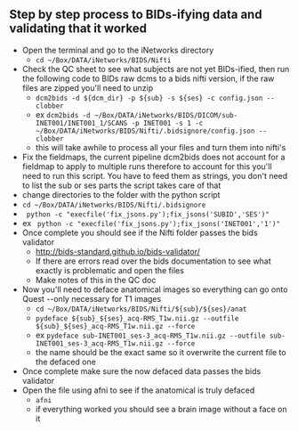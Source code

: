 ## Step by step process to BIDs-ifying data and validating that it worked
 
* Open the terminal and go to the iNetworks directory
  * ``` cd ~/Box/DATA/iNetworks/BIDS/Nifti ```
* Check the QC sheet to see what subjects are not yet BIDs-ified, then run the following code to BIDs raw dcms to a bids nifti version, if the raw files are zipped you'll need to unzip 
  * ``` dcm2bids -d ${dcm_dir} -p ${sub} -s ${ses} -c config.json --clobber ```
  * ex ``` dcm2bids -d ~/Box/DATA/iNetworks/BIDS/DICOM/sub-INET001/INET001_1/SCANS -p INET001 -s 1 -c ~/Box/DATA/iNetworks/BIDS/Nifti/.bidsignore/config.json --clobber ```
  * this will take awhile to process all your files and turn them into nifti's
 * Fix the fieldmaps, the current pipeline dcm2bids does not account for a fieldmap to apply to multiple runs therefore to account for this you'll need to run this script. You have to feed them as strings, you don't need to list the sub or ses parts the script takes care of that 
  * change directories to the folder with the python script
  * ``` cd ~/Box/DATA/iNetworks/BIDS/Nifti/.bidsignore ```
  *  ``` python -c "execfile('fix_jsons.py');fix_jsons('SUBID','SES')"```
  * ex  ``` python -c "execfile('fix_jsons.py');fix_jsons('INET001','1')"```
* Once complete you should see if the Nifti folder passes the bids validator 
  * http://bids-standard.github.io/bids-validator/
  * If there are errors read over the bids documentation to see what exactly is problematic and open the files 
  * Make notes of this in the QC doc 
* Now you'll need to deface anatomical images so everything can go onto Quest --only necessary for T1 images
  * ``` cd ~/Box/DATA/iNetworks/BIDS/Nifti/${sub}/${ses}/anat ```
  * ``` pydeface ${sub}_${ses}_acq-RMS_T1w.nii.gz --outfile ${sub}_${ses}_acq-RMS_T1w.nii.gz --force ```
  * ex ``` pydeface sub-INET001_ses-3_acq-RMS_T1w.nii.gz --outfile sub-INET001_ses-3_acq-RMS_T1w.nii.gz --force ```
  * the name should be the exact same so it overwrite the current file to the defaced one
* Once complete make sure the now defaced data passes the bids validator
* Open the file using afni to see if the anatomical is truly defaced 
  * ``` afni ```
  * if everything worked you should see a brain image without a face on it 
